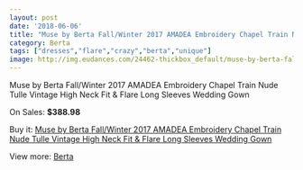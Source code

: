 ```yaml
---
layout: post
date: '2018-06-06'
title: "Muse by Berta Fall/Winter 2017 AMADEA Embroidery Chapel Train Nude Tulle Vintage High Neck Fit & Flare Long Sleeves Wedding Gown"
category: Berta
tags: ["dresses","flare","crazy","berta","unique"]
image: http://img.eudances.com/24462-thickbox_default/muse-by-berta-fall-winter-2017-amadea-embroidery-chapel-train-nude-tulle-vintage-high-neck-fit-flare-long-sleeves-wedding-gown.jpg
---
```

Muse by Berta Fall/Winter 2017 AMADEA Embroidery Chapel Train Nude Tulle Vintage High Neck Fit & Flare Long Sleeves Wedding Gown

On Sales: **$388.98**
<a href="https://www.eudances.com/en/berta/8122-muse-by-berta-fall-winter-2017-amadea-embroidery-chapel-train-nude-tulle-vintage-high-neck-fit-flare-long-sleeves-wedding-gown.html"><amp-img layout="responsive" width="600" height="600" src="//img.eudances.com/24462-thickbox_default/muse-by-berta-fall-winter-2017-amadea-embroidery-chapel-train-nude-tulle-vintage-high-neck-fit-flare-long-sleeves-wedding-gown.jpg" alt="Muse by Berta Fall/Winter 2017 AMADEA Embroidery Chapel Train Nude Tulle Vintage High Neck Fit & Flare Long Sleeves Wedding Gown 0" /></a>
<a href="https://www.eudances.com/en/berta/8122-muse-by-berta-fall-winter-2017-amadea-embroidery-chapel-train-nude-tulle-vintage-high-neck-fit-flare-long-sleeves-wedding-gown.html"><amp-img layout="responsive" width="600" height="600" src="//img.eudances.com/24466-thickbox_default/muse-by-berta-fall-winter-2017-amadea-embroidery-chapel-train-nude-tulle-vintage-high-neck-fit-flare-long-sleeves-wedding-gown.jpg" alt="Muse by Berta Fall/Winter 2017 AMADEA Embroidery Chapel Train Nude Tulle Vintage High Neck Fit & Flare Long Sleeves Wedding Gown 1" /></a>
<a href="https://www.eudances.com/en/berta/8122-muse-by-berta-fall-winter-2017-amadea-embroidery-chapel-train-nude-tulle-vintage-high-neck-fit-flare-long-sleeves-wedding-gown.html"><amp-img layout="responsive" width="600" height="600" src="//img.eudances.com/24465-thickbox_default/muse-by-berta-fall-winter-2017-amadea-embroidery-chapel-train-nude-tulle-vintage-high-neck-fit-flare-long-sleeves-wedding-gown.jpg" alt="Muse by Berta Fall/Winter 2017 AMADEA Embroidery Chapel Train Nude Tulle Vintage High Neck Fit & Flare Long Sleeves Wedding Gown 2" /></a>
<a href="https://www.eudances.com/en/berta/8122-muse-by-berta-fall-winter-2017-amadea-embroidery-chapel-train-nude-tulle-vintage-high-neck-fit-flare-long-sleeves-wedding-gown.html"><amp-img layout="responsive" width="600" height="600" src="//img.eudances.com/24464-thickbox_default/muse-by-berta-fall-winter-2017-amadea-embroidery-chapel-train-nude-tulle-vintage-high-neck-fit-flare-long-sleeves-wedding-gown.jpg" alt="Muse by Berta Fall/Winter 2017 AMADEA Embroidery Chapel Train Nude Tulle Vintage High Neck Fit & Flare Long Sleeves Wedding Gown 3" /></a>
<a href="https://www.eudances.com/en/berta/8122-muse-by-berta-fall-winter-2017-amadea-embroidery-chapel-train-nude-tulle-vintage-high-neck-fit-flare-long-sleeves-wedding-gown.html"><amp-img layout="responsive" width="600" height="600" src="//img.eudances.com/24463-thickbox_default/muse-by-berta-fall-winter-2017-amadea-embroidery-chapel-train-nude-tulle-vintage-high-neck-fit-flare-long-sleeves-wedding-gown.jpg" alt="Muse by Berta Fall/Winter 2017 AMADEA Embroidery Chapel Train Nude Tulle Vintage High Neck Fit & Flare Long Sleeves Wedding Gown 4" /></a>

Buy it: [Muse by Berta Fall/Winter 2017 AMADEA Embroidery Chapel Train Nude Tulle Vintage High Neck Fit & Flare Long Sleeves Wedding Gown](https://www.eudances.com/en/berta/8122-muse-by-berta-fall-winter-2017-amadea-embroidery-chapel-train-nude-tulle-vintage-high-neck-fit-flare-long-sleeves-wedding-gown.html "Muse by Berta Fall/Winter 2017 AMADEA Embroidery Chapel Train Nude Tulle Vintage High Neck Fit & Flare Long Sleeves Wedding Gown")

View more: [Berta](https://www.eudances.com/en/110-berta "Berta")